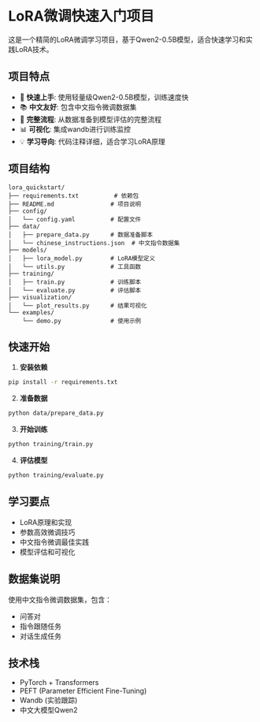 # LoRA微调快速入门项目

这是一个精简的LoRA微调学习项目，基于Qwen2-0.5B模型，适合快速学习和实践LoRA技术。

## 项目特点

- 🚀 **快速上手**: 使用轻量级Qwen2-0.5B模型，训练速度快
- 📚 **中文友好**: 包含中文指令微调数据集
- 🔧 **完整流程**: 从数据准备到模型评估的完整流程
- 📊 **可视化**: 集成wandb进行训练监控
- 💡 **学习导向**: 代码注释详细，适合学习LoRA原理

## 项目结构

```
lora_quickstart/
├── requirements.txt          # 依赖包
├── README.md                # 项目说明
├── config/
│   └── config.yaml          # 配置文件
├── data/
│   ├── prepare_data.py      # 数据准备脚本
│   └── chinese_instructions.json  # 中文指令数据集
├── models/
│   ├── lora_model.py        # LoRA模型定义
│   └── utils.py             # 工具函数
├── training/
│   ├── train.py             # 训练脚本
│   └── evaluate.py          # 评估脚本
├── visualization/
│   └── plot_results.py      # 结果可视化
└── examples/
    └── demo.py              # 使用示例
```

## 快速开始

1. **安装依赖**
```bash
pip install -r requirements.txt
```

2. **准备数据**
```bash
python data/prepare_data.py
```

3. **开始训练**
```bash
python training/train.py
```

4. **评估模型**
```bash
python training/evaluate.py
```

## 学习要点

- LoRA原理和实现
- 参数高效微调技巧
- 中文指令微调最佳实践
- 模型评估和可视化

## 数据集说明

使用中文指令微调数据集，包含：
- 问答对
- 指令跟随任务
- 对话生成任务

## 技术栈

- PyTorch + Transformers
- PEFT (Parameter Efficient Fine-Tuning)
- Wandb (实验跟踪)
- 中文大模型Qwen2
